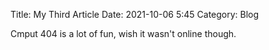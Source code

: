 Title: My Third Article
Date: 2021-10-06 5:45
Category: Blog

Cmput 404 is a lot of fun, wish it wasn't online though.
